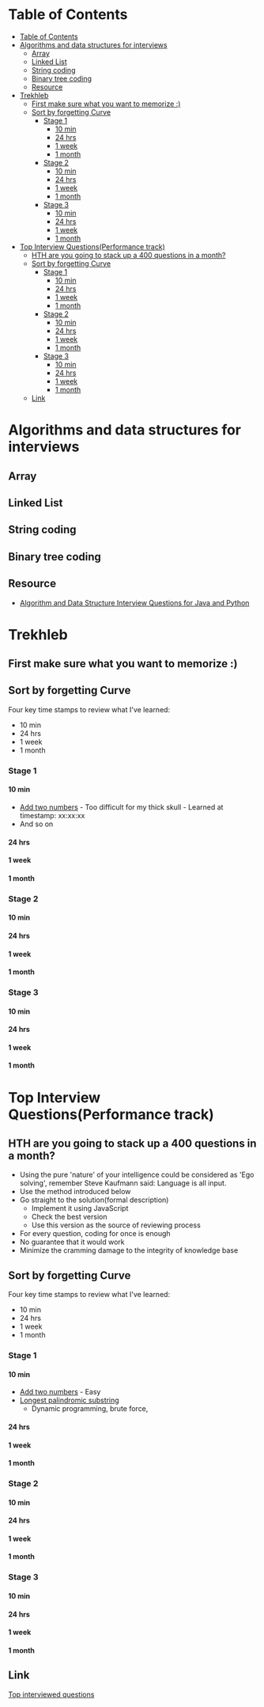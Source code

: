 # Table of Contents
- [Table of Contents](#table-of-contents)
- [Algorithms and data structures for interviews](#algorithms-and-data-structures-for-interviews)
  - [Array](#array)
  - [Linked List](#linked-list)
  - [String coding](#string-coding)
  - [Binary tree coding](#binary-tree-coding)
  - [Resource](#resource)
- [Trekhleb](#trekhleb)
  - [First make sure what you want to memorize :)](#first-make-sure-what-you-want-to-memorize-)
  - [Sort by forgetting Curve](#sort-by-forgetting-curve)
    - [Stage 1](#stage-1)
      - [10 min](#10-min)
      - [24 hrs](#24-hrs)
      - [1 week](#1-week)
      - [1 month](#1-month)
    - [Stage 2](#stage-2)
      - [10 min](#10-min-1)
      - [24 hrs](#24-hrs-1)
      - [1 week](#1-week-1)
      - [1 month](#1-month-1)
    - [Stage 3](#stage-3)
      - [10 min](#10-min-2)
      - [24 hrs](#24-hrs-2)
      - [1 week](#1-week-2)
      - [1 month](#1-month-2)
- [Top Interview Questions(Performance track)](#top-interview-questionsperformance-track)
  - [HTH are you going to stack up a 400 questions in a month?](#hth-are-you-going-to-stack-up-a-400-questions-in-a-month)
  - [Sort by forgetting Curve](#sort-by-forgetting-curve-1)
    - [Stage 1](#stage-1-1)
      - [10 min](#10-min-3)
      - [24 hrs](#24-hrs-3)
      - [1 week](#1-week-3)
      - [1 month](#1-month-3)
    - [Stage 2](#stage-2-1)
      - [10 min](#10-min-4)
      - [24 hrs](#24-hrs-4)
      - [1 week](#1-week-4)
      - [1 month](#1-month-4)
    - [Stage 3](#stage-3-1)
      - [10 min](#10-min-5)
      - [24 hrs](#24-hrs-5)
      - [1 week](#1-week-5)
      - [1 month](#1-month-5)
  - [Link](#link)
# Algorithms and data structures for interviews
## Array
## Linked List
## String coding
## Binary tree coding

## Resource
- [Algorithm and Data Structure Interview Questions for Java and Python](https://dzone.com/articles/50-programming-interview-questions-for-java-and-py#:~:text=The%20topic%20areas%20I've,will%20find%20in%20this%20article.)


# Trekhleb
## First make sure what you want to memorize :)
## Sort by forgetting Curve
Four key time stamps to review what I've learned:
- 10 min
- 24 hrs
- 1 week
- 1 month

### Stage 1
#### 10 min
- [Add two numbers](https://leetcode.com/problems/add-two-numbers/) - Too difficult for my thick skull - Learned at timestamp: xx:xx:xx
- And so on

#### 24 hrs

#### 1 week

#### 1 month

### Stage 2

#### 10 min

#### 24 hrs

#### 1 week

#### 1 month

### Stage 3

#### 10 min

#### 24 hrs

#### 1 week

#### 1 month

# Top Interview Questions(Performance track)
## HTH are you going to stack up a 400 questions in a month?
- Using the pure 'nature' of your intelligence could be considered as 'Ego solving', remember Steve Kaufmann said: Language is all input.
- Use the method introduced below
- Go straight to the solution(formal description)
  - Implement it using JavaScript
  - Check the best version
  - Use this version as the source of reviewing process
- For every question, coding for once is enough
- No guarantee that it would work 
- Minimize the cramming damage to the integrity of knowledge base
## Sort by forgetting Curve
Four key time stamps to review what I've learned:
- 10 min
- 24 hrs
- 1 week
- 1 month

### Stage 1
#### 10 min
- [Add two numbers](https://leetcode.com/problems/add-two-numbers/) - Easy
- [Longest palindromic substring](https://leetcode.com/problems/longest-palindromic-substring/solution/)
  - Dynamic programming, brute force, 

#### 24 hrs

#### 1 week

#### 1 month

### Stage 2

#### 10 min

#### 24 hrs

#### 1 week

#### 1 month

### Stage 3

#### 10 min

#### 24 hrs

#### 1 week

#### 1 month

## Link
[Top interviewed questions](https://leetcode.com/problemset/top-interview-questions/)